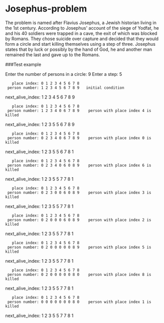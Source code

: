# Josephus-problem

The problem is named after Flavius Josephus, a Jewish historian living in the 1st century. According to Josephus' account of the siege of Yodfat, he and his 40 soldiers were trapped in a cave, the exit of which was blocked by Romans. They chose suicide over capture and decided that they would form a circle and start killing themselves using a step of three. Josephus states that by luck or possibly by the hand of God, he and another man remained the last and gave up to the Romans.

###Test example

Enter the number of persons in a circle:
9
Enter a step:
5

       place index: 0 1 2 3 4 5 6 7 8 
     person number: 1 2 3 4 5 6 7 8 9 	initial condition
  next_alive_index: 1 2 3 4 5 6 7 8 9 


       place index: 0 1 2 3 4 5 6 7 8 
     person number: 1 2 3 4 0 6 7 8 9 	 person with place index 4 is killed
  next_alive_index: 1 2 3 5 5 6 7 8 9 


       place index: 0 1 2 3 4 5 6 7 8 
     person number: 0 2 3 4 0 6 7 8 9 	 person with place index 0 is killed
  next_alive_index: 1 2 3 5 5 6 7 8 1 


       place index: 0 1 2 3 4 5 6 7 8 
     person number: 0 2 3 4 0 6 0 8 9 	 person with place index 6 is killed
  next_alive_index: 1 2 3 5 5 7 7 8 1 


       place index: 0 1 2 3 4 5 6 7 8 
     person number: 0 2 3 0 0 6 0 8 9 	 person with place index 3 is killed
  next_alive_index: 1 2 3 5 5 7 7 8 1 


       place index: 0 1 2 3 4 5 6 7 8 
     person number: 0 2 0 0 0 6 0 8 9 	 person with place index 2 is killed
  next_alive_index: 1 2 3 5 5 7 7 8 1 


       place index: 0 1 2 3 4 5 6 7 8 
     person number: 0 2 0 0 0 0 0 8 9 	 person with place index 5 is killed
  next_alive_index: 1 2 3 5 5 7 7 8 1 


       place index: 0 1 2 3 4 5 6 7 8 
     person number: 0 2 0 0 0 0 0 8 0 	 person with place index 8 is killed
  next_alive_index: 1 2 3 5 5 7 7 8 1 


       place index: 0 1 2 3 4 5 6 7 8 
     person number: 0 0 0 0 0 0 0 8 0 	 person with place index 1 is killed
  next_alive_index: 1 2 3 5 5 7 7 8 1 

